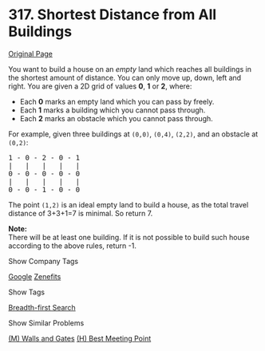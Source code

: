 # 317. Shortest Distance from All Buildings

[Original Page](https://leetcode.com/problems/shortest-distance-from-all-buildings/)

You want to build a house on an _empty_ land which reaches all buildings in the shortest amount of distance. You can only move up, down, left and right. You are given a 2D grid of values **0**, **1** or **2**, where:

*   Each **0** marks an empty land which you can pass by freely.
*   Each **1** marks a building which you cannot pass through.
*   Each **2** marks an obstacle which you cannot pass through.

For example, given three buildings at `(0,0)`, `(0,4)`, `(2,2)`, and an obstacle at `(0,2)`:

<pre>1 - 0 - 2 - 0 - 1
|   |   |   |   |
0 - 0 - 0 - 0 - 0
|   |   |   |   |
0 - 0 - 1 - 0 - 0</pre>

The point `(1,2)` is an ideal empty land to build a house, as the total travel distance of 3+3+1=7 is minimal. So return 7.

**Note:**  
There will be at least one building. If it is not possible to build such house according to the above rules, return -1.

<div>

<div id="company_tags" class="btn btn-xs btn-warning">Show Company Tags</div>

<span class="hidebutton">[Google](/company/google/) [Zenefits](/company/zenefits/)</span></div>

<div>

<div id="tags" class="btn btn-xs btn-warning">Show Tags</div>

<span class="hidebutton">[Breadth-first Search](/tag/breadth-first-search/)</span></div>

<div>

<div id="similar" class="btn btn-xs btn-warning">Show Similar Problems</div>

<span class="hidebutton">[(M) Walls and Gates](/problems/walls-and-gates/) [(H) Best Meeting Point](/problems/best-meeting-point/)</span></div>